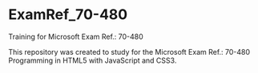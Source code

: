 # ExamRef_70-480
Training for Microsoft Exam Ref.: 70-480

This repository was created to study for the Microsoft Exam Ref.: 70-480 Programming in HTML5 with JavaScript and CSS3.
